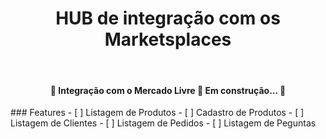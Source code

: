<h1 align="center">HUB de integração com os Marketsplaces</h1>
<br>
<h4 align="center"> 
	🚧  Integração com o Mercado Livre 🚀 Em construção...  🚧

</h4>
### Features
- [ ] Listagem de Produtos
- [ ] Cadastro de Produtos
- [ ] Listagem de Clientes
- [ ] Listagem de Pedidos
- [ ] Listagem de Peguntas
